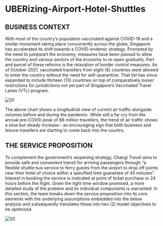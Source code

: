 # UBERizing-Airport-Hotel-Shuttles

## BUSINESS CONTEXT
With most of the country’s population vaccinated against COVID-19 and a similar movement taking place concurrently across the globe, Singapore has accelerated its shift towards a COVID-endemic strategy. Prompted by the need to jumpstart the economy, measures have been passed to allow the country and various sectors of the economy to re-open gradually.  Part and parcel of these reforms is the relaxation of border control measures. As of October 2021, vaccinated travellers from eight (8) countries were allowed to enter the country without the need for self-quarantine. That list has since expanded to include thirteen (13) countries on top of comparatively looser restrictions for jurisdictions not yet part of Singapore’s Vaccinated Travel Lanes (VTL) program.

![01](https://user-images.githubusercontent.com/88580416/146135268-5faba9f1-15f1-4352-8cbd-cee7c0cdc3e7.png)

The above chart  shows a longitudinal view of current air traffic alongside volumes before and during the pandemic. While still a far cry from the annual pre-COVID peak of 68 million travellers, the trend of air traffic shows a slow but steady increase - an encouraging sign that both business and leisure travellers are starting to come back into the country.

## THE SERVICE PROPOSITION
To complement the government’s reopening strategy, Changi Travel aims to provide safe and convenient transit for arriving passengers through “a flexible shuttle bus service to ferry guests from the airport to drop off points near their hotel of choice within a specified time guarantee of 45 minutes”. Interest in booking the service is indicated at point of ticket purchase or 24 hours before the flight. 
Given the tight time window promised, a more detailed study of the problem and its individual components is warranted. In this section, the team breaks down the service proposition into its core elements with the underlying assumptions embedded into the below analysis and subsequently translates these into two (2) model objectives to be optimized. 

![02](https://user-images.githubusercontent.com/88580416/146135481-9a8318dc-7363-4653-b6fa-eac5729d1bec.png)

